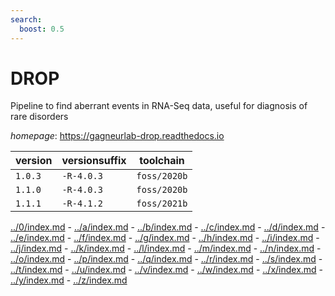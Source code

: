 ```yaml
---
search:
  boost: 0.5
---
```

# DROP

Pipeline to find aberrant events in RNA-Seq data, useful for diagnosis of rare disorders

*homepage*: <https://gagneurlab-drop.readthedocs.io>

version | versionsuffix | toolchain
--------|---------------|----------
``1.0.3`` | ``-R-4.0.3`` | ``foss/2020b``
``1.1.0`` | ``-R-4.0.3`` | ``foss/2020b``
``1.1.1`` | ``-R-4.1.2`` | ``foss/2021b``

[../0/index.md](0) - [../a/index.md](a) - [../b/index.md](b) - [../c/index.md](c) - [../d/index.md](d) - [../e/index.md](e) - [../f/index.md](f) - [../g/index.md](g) - [../h/index.md](h) - [../i/index.md](i) - [../j/index.md](j) - [../k/index.md](k) - [../l/index.md](l) - [../m/index.md](m) - [../n/index.md](n) - [../o/index.md](o) - [../p/index.md](p) - [../q/index.md](q) - [../r/index.md](r) - [../s/index.md](s) - [../t/index.md](t) - [../u/index.md](u) - [../v/index.md](v) - [../w/index.md](w) - [../x/index.md](x) - [../y/index.md](y) - [../z/index.md](z)

